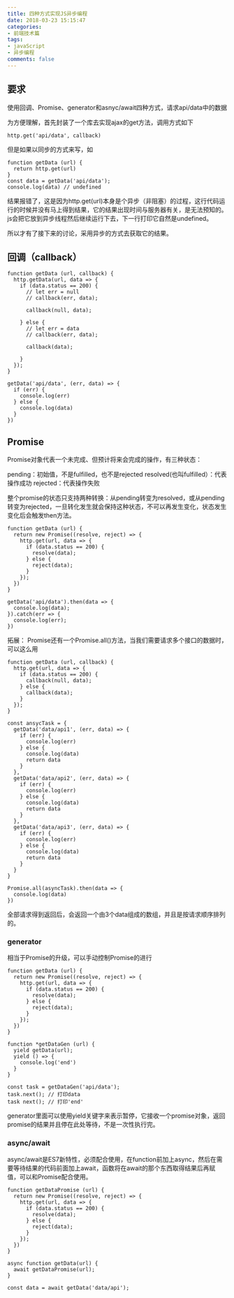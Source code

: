 ```yaml
---
title: 四种方式实现JS异步编程
date: 2018-03-23 15:15:47
categories:
- 前端技术篇
tags:
- javaScript
- 异步编程
comments: false
---
```


## 要求
使用回调、Promise、generator和asnyc/await四种方式，请求api/data中的数据

为方便理解，首先封装了一个库去实现ajax的get方法，调用方式如下


```
http.get('api/data', callback)
```

但是如果以同步的方式来写，如


```
function getData (url) {
  return http.get(url)
}
const data = getData('api/data');
console.log(data) // undefined
```

结果报错了，这是因为http.get(url)本身是个异步（非阻塞）的过程，这行代码运行的时候并没有马上得到结果，它的结果出现时间与服务器有关，是无法预知的。js会把它放到异步线程然后继续运行下去，下一行打印它自然是undefined。

所以才有了接下来的讨论，采用异步的方式去获取它的结果。

## 回调（callback）

```
function getData (url, callback) {
  http.getData(url, data => {
    if (data.status == 200) {
      // let err = null
      // callback(err, data);

      callback(null, data);

    } else {
      // let err = data
      // callback(err, data);

      callback(data);

    }
  });
}

getData('api/data', (err, data) => {
  if (err) {
    console.log(err)
  } else {
    console.log(data)
  }
})
```

## Promise
Promise对象代表一个未完成、但预计将来会完成的操作，有三种状态：

pending：初始值，不是fulfilled，也不是rejected
resolved(也叫fulfilled）：代表操作成功
rejected：代表操作失败

整个promise的状态只支持两种转换：从pending转变为resolved，或从pending转变为rejected，一旦转化发生就会保持这种状态，不可以再发生变化，状态发生变化后会触发then方法。


```
function getData (url) {
  return new Promise((resolve, reject) => {
    http.get(url, data => {
      if (data.status == 200) {
        resolve(data);
      } else {
        reject(data);
      }
    });
  })
}

getData('api/data').then(data => {
  console.log(data);
}).catch(err => {
  console.log(err);
})
```

拓展：
Promise还有一个Promise.all()方法，当我们需要请求多个接口的数据时，可以这么用


```
function getData (url, callback) {
  http.get(url, data => {
    if (data.status == 200) {
      callback(null, data);
    } else {
      callback(data);
    }
  });
}

const ansycTask = {
  getData('data/api1', (err, data) => {
    if (err) {
      console.log(err)
    } else {
      console.log(data)
      return data
    }
  },
  getData('data/api2', (err, data) => {
    if (err) {
      console.log(err)
    } else {
      console.log(data)
      return data
    }
  },
  getData('data/api3', (err, data) => {
    if (err) {
      console.log(err)
    } else {
      console.log(data)
      return data
    }
  }
}

Promise.all(asyncTask).then(data => {
  console.log(data)
})
```

全部请求得到返回后，会返回一个由3个data组成的数组，并且是按请求顺序排列的。

### generator
相当于Promise的升级，可以手动控制Promise的进行


```
function getData (url) {
  return new Promise((resolve, reject) => {
    http.get(url, data => {
      if (data.status == 200) {
        resolve(data);
      } else {
        reject(data);
      }
    });
  })
}

function *getDataGen (url) {
  yield getData(url);
  yield () => {
    console.log('end')
  }
}

const task = getDataGen('api/data');
task.next(); // 打印data
task next(); // 打印'end'
```

generator里面可以使用yield关键字来表示暂停，它接收一个promise对象，返回promise的结果并且停在此处等待，不是一次性执行完。

### async/await
async/await是ES7新特性，必须配合使用，在function前加上async，然后在需要等待结果的代码前面加上await，函数将在await的那个东西取得结果后再赋值，可以和Promise配合使用。


```
function getDataPromise (url) {
  return new Promise((resolve, reject) => {
    http.get(url, data => {
      if (data.status == 200) {
        resolve(data);
      } else {
        reject(data);
      }
    });
  })
}

async function getData(url) {
  await getDataPromise(url);
}

const data = await getData('data/api');
```

